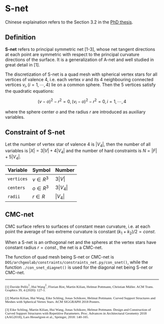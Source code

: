 # S-net

Chinese explaination refers to the Section 3.2 in the [PhD thesis](https://www.huiwang.me/assets/pdf/hui-phd-thesis.pdf).

## Definition

**S-net** refers to principal symmetric net [1-3], whose net tangent directions at each point are symmetric with respect to the principal curvature directions of the surface.
It is a generalization of A-net and well studied in great detail in [1]. 

The discretization of S-net is a quad mesh with spherical vertex stars for all vertices of valence 4, i.e. each vertex 
$v$ and its 4 neighbouring connected vertices $v_{i},(i=1,\cdots,4)$ lie on a common sphere. 
Then the 5 vertices satisfy the quadratic equations:

$$
(v-o)^2-r^2 = 0,  (v_i - o)^2-r^2 = 0, i=1,\cdots,4
$$

where the sphere center $o$ and the radius $r$ are introduced as auxiliary variables.

<!-- 共球，则5点满足具有相同系数的二次曲面方程
\begin{equation}\label{eq:sphere}
f(v_k) = a\cdot v_k^2 + (b,c,d) \cdot v_k ^T + e = 0, (k = i, ij).
%f(x,y,z) = a\cdot(x^2+y^2+z^2)+b\cdot x+c\cdot y+d\cdot z + e = 0
\end{equation}
其对应的标准方程$(x-m_1)^2+(y-m_2)^2 + (z-m_3)^2 = r^2$的
球心坐标$m_i = (m_{i}^1, m_{i}^2, m_{i}^3) = (-\frac{b}{2a},-\frac{c}{2a},-\frac{d}{2a})$,
和半径为$r=\sqrt{b^2 + c^2 + d^2 -4 a\cdot e}/(2a)$. -->


## Constraint of S-net

Let the number of vertex star of valence 4 is $|V_4|$, then the number of all variables is $|X| = 3|V| + 4|V_4|$ and the number of hard constraints is $N = |F| + 5|V_4|$.

| Variable   | Symbol      | Number             |
| ---------- | ----------- | ------------------ |
| `vertices` | $v \in R^3$ | $3\vert V   \vert$ |
| `centers`  | $o \in R^3$ | $3\vert V_4 \vert$ |
| `radii`    | $r \in R$   | $\vert V_4 \vert$  |

## CMC-net

CMC surface refers to surfaces of constant mean curvature, i.e. at each point the average of two extreme curvature is constant 
$(k_1 + k_2)/2=const.$

When a S-net is an orthogonal net and the spheres at the vertex stars have constant radius $r=const.$, the net is a CMC-net.

The function of quad mesh being S-net or CMC-net is `DOS/archgeolab/constraints/constraints_net.py/con_snet()`,
while the function `./con_snet_diagnet()` is used for the diagonal net being S-net or CMC-net.

<!-- [![CMC](../assets/cmc.png)](https://www.youtube.com/embed/vgb9A6uAidw) -->

-----------------------------------------------------------
<span style="font-family:Papyrus; font-size:0.8em;">[1] Davide Pellis$^1$, Hui Wang$^1$, Florian Rist, Martin Kilian, Helmut Pottmann, Christian Müller. ACM Trans. Graphics 39, 4 (2020): 127-1. </span>

<span style="font-family:Papyrus; font-size:0.8em;">[2] Martin Kilian, Hui Wang, Eike Schling, Jonas Schikore, Helmut Pottmann. Curved Support Structures and Meshes with Spherical Vertex Stars. ACM SIGGRAPH 2018 Posters. </span>

<span style="font-family:Papyrus; font-size:0.8em;">[3] Eike Schling, Martin Kilian, Hui Wang, Jonas Schikore, Helmut Pottmann. Design and Construction of Curved Support Structures with Repetitive Parameters. Proc. Advances in Architectural Geometry 2018 (AAG2018), Lars Hesselgren et al., Springer, 2018: 140-165. </span>